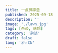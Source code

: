 ```yaml
---
title: 一点碎碎念
published: 2025-09-18
description: ''
image: './lawn.jpg'
tags: [杂谈, 感想]
category: '杂谈'
draft: false 
lang: 'zh-CN'
---
```

